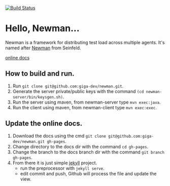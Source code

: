 [![Build Status](https://travis-ci.org/giga-dev/newman.svg?branch=master)](https://travis-ci.org/giga-dev/newman) 


# Hello, Newman...

Newman is a framework for distributing test load across multiple agents. It's named after [Newman](http://en.wikipedia.org/wiki/Newman_%28Seinfeld%29) from Seinfeld.

[online docs](http://giga-dev.github.io/newman/docs/index.html)


## How to build and run.

1. Run `git clone git@github.com:giga-dev/newman.git`.
2. Generate the server private/public keys with the command `(cd newman-server/bin/keysgen.sh)`.
3. Run the server using maven, from newman-server type `mvn exec:java`.
4. Run the client using maven, from newman-client type `mvn exec:exec`.


## Update the online docs.

1. Download the docs using the cmd `git clone git@github.com:giga-dev/newman.git gh-pages`.
2. Change directory to the docs dir with the command `cd gh-pages`.
3. Change the branch to the docs branch dir with the command `git branch gh-pages`.
4. From there it is just simple [jekyll](http://jekyllrb.com/) project.
    * run the preprocessor with `jekyll serve`.
    * edit commit and push, Github will process the file and update the view.